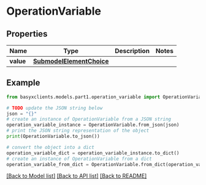 # OperationVariable


## Properties

Name | Type | Description | Notes
------------ | ------------- | ------------- | -------------
**value** | [**SubmodelElementChoice**](SubmodelElementChoice.md) |  | 

## Example

```python
from basyxclients.models.part1.operation_variable import OperationVariable

# TODO update the JSON string below
json = "{}"
# create an instance of OperationVariable from a JSON string
operation_variable_instance = OperationVariable.from_json(json)
# print the JSON string representation of the object
print(OperationVariable.to_json())

# convert the object into a dict
operation_variable_dict = operation_variable_instance.to_dict()
# create an instance of OperationVariable from a dict
operation_variable_from_dict = OperationVariable.from_dict(operation_variable_dict)
```
[[Back to Model list]](../README.md#documentation-for-models) [[Back to API list]](../README.md#documentation-for-api-endpoints) [[Back to README]](../README.md)



